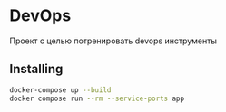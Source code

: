 # DevOps

Проект с целью потренировать devops инструменты

## Installing

```bash
docker-compose up --build
docker compose run --rm --service-ports app
